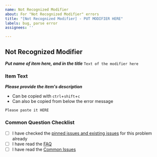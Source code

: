 ```yaml
---
name: Not Recognized Modifier
about: For "Not Recognized Modifier" errors
title: "[Not Recognized Modifier] - PUT MODIFIER HERE"
labels: bug, parse error
assignees: ''

---
```


## Not Recognized Modifier
***Put name of item here, and in the title***
`Text of the modifier here`

### Item Text
***Please provide the item's description***
- Can be copied with `ctrl`+`shift`+`c`
- Can also be copied from below the error message

```
Please paste it HERE

```

### Common Question Checklist

- [ ] I have checked the [pinned issues and existing issues](https://github.com/Kvan7/Exiled-Exchange-2/issues?q=is%3Aissue) for this problem already
- [ ] I have read the [FAQ](https://kvan7.github.io/Exiled-Exchange-2/faq)
- [ ] I have read the [Common Issues](https://kvan7.github.io/Exiled-Exchange-2/issues)
